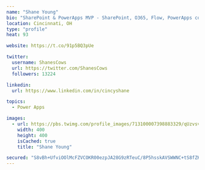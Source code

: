 ```yaml
---
name: "Shane Young"
bio: "SharePoint & PowerApps MVP - SharePoint, O365, Flow, PowerApps consulting? @PowerApps911 | Pure Snark? You found it."
location: Cincinnati, OH
type: "profile"
heat: 93

website: https://t.co/91p5BQ3pUe

twitter:
  username: ShanesCows
  url: https://twitter.com/ShanesCows
  followers: 13224

linkedin:
  url: https://www.linkedin.com/in/cincyshane

topics:
  - Power Apps

images:
  - url: https://pbs.twimg.com/profile_images/713100007398883329/qUzvsvQ3_400x400.jpg
    width: 400
    height: 400
    isCached: true
    title: "Shane Young"

secured: "S8vBh+UfviOOlMcFZVCOKR00ezpJA28G9zRTeuC/8P5hsskAVSWWNC+tS8fZKtg6Bjh5FK4/YZ+A19MeecPTIQvmltICJe+xmQUm6w1BMRSJvsKaZW5jFL249SdShVGgCHKJezjZsSbfyHeBbs3r4sJiXY8jNBrgITUlgTHhT/BciEpDeZLpTU7dDKV/J8C7Ni02RJVrVyrOHqu0fSconCpQ4HuBqhs2tAvu8ywrTrkgilViKTW8vcqLTXqioYUNpGTOOLXQbMQ4MT3hTEAHtf6wpPG5b8Pka0wZabB34MIE76ZXMIfPZ5SwpFKYg7UMzRbq5CTuLkbR/YpArQh/5/s1ZxRcl6olu/zXB/Y6fMB703GwaY74kcWAWT1xBxthGrOX+V1I1aJ4qDZq/N6V6L4tGr++n1bcRtPPbXj1z5k=;C63ZwVo168NxOpSr6n23xw=="
---
```


